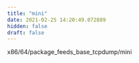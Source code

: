 ```yaml
---
title: "mini"
date: 2021-02-25 14:20:49.072889
hidden: false
draft: false
---
```


x86/64/package_feeds_base_tcpdump/mini

